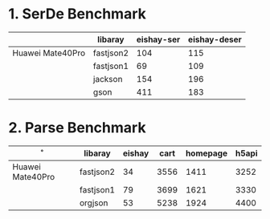 
# 1. SerDe Benchmark

| 	 	              | 	libaray	 | 	eishay-ser	 | 	eishay-deser	 | 		
|------------------|-----------|--------------|----------------|
| Huawei Mate40Pro | fastjson2 | 		104        | 	115	          |
| 	                | fastjson1 | 	    69      | 	109	          |
| 	                | jackson   | 	   154      | 		196          |
| 	                | gson      | 	   411      | 		183          |


# 2. Parse Benchmark

| 	 	            ˚ | 	libaray	 | 	eishay	 | cart | 	homepage	 | 		 	h5api	 |
|------------------|-----------|----------|------|------------|------------|
| Huawei Mate40Pro | fastjson2 | 		34     | 3556 | 1411       | 3252       |
| 	                | fastjson1 | 	     79 | 3699 | 1621       | 3330       |
| 	                | orgjson   | 	   53   | 5238 | 1924       | 4400       |
